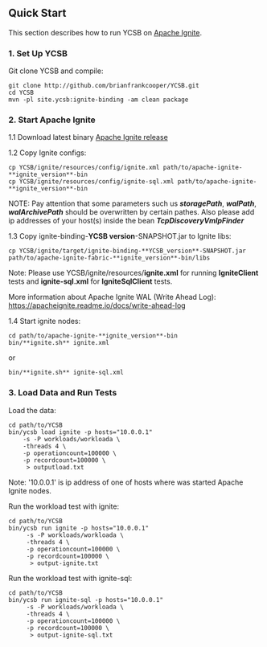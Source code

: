 <!--
Copyright (c) 2018 YCSB contributors. All rights reserved.

Licensed under the Apache License, Version 2.0 (the "License"); you
may not use this file except in compliance with the License. You
may obtain a copy of the License at

http://www.apache.org/licenses/LICENSE-2.0

Unless required by applicable law or agreed to in writing, software
distributed under the License is distributed on an "AS IS" BASIS,
WITHOUT WARRANTIES OR CONDITIONS OF ANY KIND, either express or
implied. See the License for the specific language governing
permissions and limitations under the License. See accompanying
LICENSE file.
-->

## Quick Start

This section describes how to run YCSB on [Apache Ignite](https://ignite.apache.org).

### 1. Set Up YCSB

Git clone YCSB and compile:

    git clone http://github.com/brianfrankcooper/YCSB.git
    cd YCSB
    mvn -pl site.ycsb:ignite-binding -am clean package

### 2. Start Apache Ignite
1.1 Download latest binary [Apache Ignite release](https://ignite.apache.org/download.cgi#binaries)

1.2 Copy Ignite configs:
    
    cp YCSB/ignite/resources/config/ignite.xml path/to/apache-ignite-**ignite_version**-bin
    cp YCSB/ignite/resources/config/ignite-sql.xml path/to/apache-ignite-**ignite_version**-bin

NOTE: Pay attention that some parameters such us ****_storagePath_****, ****_walPath_****, ****_walArchivePath_****
     should be overwritten by certain pathes. Also please add ip addresses of your host(s) inside the bean ****_TcpDiscoveryVmIpFinder_****
           
1.3 Copy ignite-binding-**YCSB version**-SNAPSHOT.jar to Ignite libs: 
    
    cp YCSB/ignite/target/ignite-binding-**YCSB_version**-SNAPSHOT.jar path/to/apache-ignite-fabric-**ignite_version**-bin/libs

Note: Please use YCSB/ignite/resources/**ignite.xml** for running **IgniteClient** tests and **ignite-sql.xml** for
**IgniteSqlClient** tests. 

More information about Apache Ignite WAL (Write Ahead Log): https://apacheignite.readme.io/docs/write-ahead-log

1.4 Start ignite nodes:
 
    cd path/to/apache-ignite-**ignite_version**-bin
    bin/**ignite.sh** ignite.xml
or

    bin/**ignite.sh** ignite-sql.xml

### 3. Load Data and Run Tests

Load the data:

    cd path/to/YCSB
    bin/ycsb load ignite -p hosts="10.0.0.1"
        -s -P workloads/workloada \
        -threads 4 \
        -p operationcount=100000 \
        -p recordcount=100000 \
         > outputload.txt
Note: '10.0.0.1' is ip address of one of hosts where was started Apache Ignite nodes.


Run the workload test with ignite:

    cd path/to/YCSB
    bin/ycsb run ignite -p hosts="10.0.0.1"
         -s -P workloads/workloada \
         -threads 4 \
         -p operationcount=100000 \
         -p recordcount=100000 \
          > output-ignite.txt

Run the workload test with ignite-sql:

    cd path/to/YCSB
    bin/ycsb run ignite-sql -p hosts="10.0.0.1"
         -s -P workloads/workloada \
         -threads 4 \
         -p operationcount=100000 \
         -p recordcount=100000 \
          > output-ignite-sql.txt

